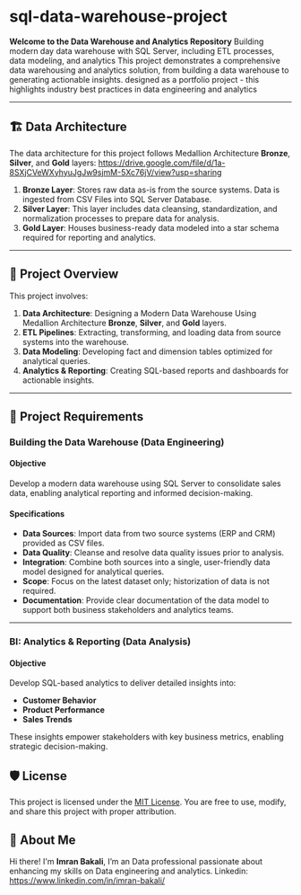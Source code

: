 # sql-data-warehouse-project
**Welcome to the Data Warehouse and Analytics Repository**
Building modern day data warehouse with SQL Server, including ETL processes, data modeling, and analytics
This project demonstrates a comprehensive data warehousing and analytics solution, from building a data warehouse to generating actionable insights. designed as a portfolio project - this highlights industry best practices in data engineering and analytics 

---
## 🏗️ Data Architecture

The data architecture for this project follows Medallion Architecture **Bronze**, **Silver**, and **Gold** layers:
https://drive.google.com/file/d/1a-8SXjCVeWXyhyuJgJw9sjmM-5Xc76jV/view?usp=sharing
1. **Bronze Layer**: Stores raw data as-is from the source systems. Data is ingested from CSV Files into SQL Server Database.
2. **Silver Layer**: This layer includes data cleansing, standardization, and normalization processes to prepare data for analysis.
3. **Gold Layer**: Houses business-ready data modeled into a star schema required for reporting and analytics.

---
## 📖 Project Overview

This project involves:

1. **Data Architecture**: Designing a Modern Data Warehouse Using Medallion Architecture **Bronze**, **Silver**, and **Gold** layers.
2. **ETL Pipelines**: Extracting, transforming, and loading data from source systems into the warehouse.
3. **Data Modeling**: Developing fact and dimension tables optimized for analytical queries.
4. **Analytics & Reporting**: Creating SQL-based reports and dashboards for actionable insights.

---

## 🚀 Project Requirements

### Building the Data Warehouse (Data Engineering)

#### Objective
Develop a modern data warehouse using SQL Server to consolidate sales data, enabling analytical reporting and informed decision-making.

#### Specifications
- **Data Sources**: Import data from two source systems (ERP and CRM) provided as CSV files.
- **Data Quality**: Cleanse and resolve data quality issues prior to analysis.
- **Integration**: Combine both sources into a single, user-friendly data model designed for analytical queries.
- **Scope**: Focus on the latest dataset only; historization of data is not required.
- **Documentation**: Provide clear documentation of the data model to support both business stakeholders and analytics teams.

---

### BI: Analytics & Reporting (Data Analysis)

#### Objective
Develop SQL-based analytics to deliver detailed insights into:
- **Customer Behavior**
- **Product Performance**
- **Sales Trends**

These insights empower stakeholders with key business metrics, enabling strategic decision-making.  


## 🛡️ License

This project is licensed under the [MIT License](LICENSE). You are free to use, modify, and share this project with proper attribution.

## 🌟 About Me

Hi there! I'm **Imran Bakali**, I’m an Data professional passionate about enhancing my skills on Data engineering and analytics. Linkedin: https://www.linkedin.com/in/imran-bakali/
